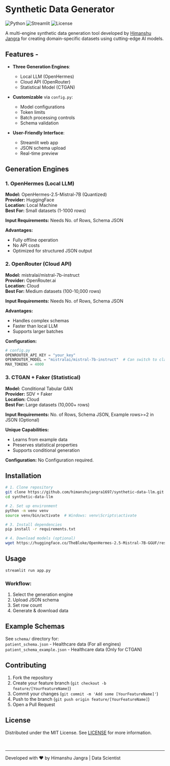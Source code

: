 # Synthetic Data Generator

![Python](https://img.shields.io/badge/Python-3.8+-blue.svg)
![Streamlit](https://img.shields.io/badge/Streamlit-1.28.0-FF4B4B.svg)
![License](https://img.shields.io/badge/License-MIT/Apache2.0-green.svg)

A multi-engine synthetic data generation tool developed by [Himanshu Jangra](https://github.com/himanshujangra1697) for creating domain-specific datasets using cutting-edge AI models.

## Features -

- **Three Generation Engines**:
  - Local LLM (OpenHermes)
  - Cloud API (OpenRouter)
  - Statistical Model (CTGAN)
  
- **Customizable** via `config.py`:
  - Model configurations
  - Token limits
  - Batch processing controls
  - Schema validation

- **User-Friendly Interface**:
  - Streamlit web app
  - JSON schema upload
  - Real-time preview

## Generation Engines

### 1. OpenHermes (Local LLM)
**Model:** OpenHermes-2.5-Mistral-7B (Quantized)<br>
**Provider:** HuggingFace<br>
**Location:** Local Machine<br>
**Best For:** Small datasets (1-1000 rows)<br>

**Input Requirements:** Needs No. of Rows, Schema JSON

**Advantages:**
- Fully offline operation
- No API costs
- Optimized for structured JSON output

### 2. OpenRouter (Cloud API)
**Model:** mistralai/mistral-7b-instruct<br>
**Provider:** OpenRouter.ai<br>
**Location:** Cloud<br>
**Best For:** Medium datasets (100-10,000 rows)<br>

**Input Requirements:** Needs No. of Rows, Schema JSON

**Advantages:**
- Handles complex schemas
- Faster than local LLM
- Supports larger batches

**Configuration:**
```python
# config.py
OPENROUTER_API_KEY = "your_key"
OPENROUTER_MODEL = "mistralai/mistral-7b-instruct"  # Can switch to claude-2, GPT-4, Llama2, etc.
MAX_TOKENS = 4000
```

### 3. CTGAN + Faker (Statistical)
**Model:** Conditional Tabular GAN<br>
**Provider:** SDV + Faker<br>
**Location:** Cloud<br>
**Best For:** Large datasets (10,000+ rows)<br>

**Input Requirements:** No. of Rows, Schema JSON, Example rows>=2 in JSON (Optional)

**Unique Capabilities:**
- Learns from example data
- Preserves statistical properties
- Supports conditional generation

**Configuration:**
No Configuration required.

## Installation

```bash
# 1. Clone repository
git clone https://github.com/himanshujangra1697/synthetic-data-llm.git
cd synthetic-data-llm

# 2. Set up environment
python -m venv venv
source venv/bin/activate  # Windows: venv\Scripts\activate

# 3. Install dependencies
pip install -r requirements.txt

# 4. Download models (optional)
wget https://huggingface.co/TheBloke/OpenHermes-2.5-Mistral-7B-GGUF/resolve/main/openhermes-2.5-mistral-7b.Q4_K_M.gguf -P models/
```

## Usage

```bash
streamlit run app.py
```

### Workflow:

1. Select the generation engine
2. Upload JSON schema
3. Set row count
4. Generate & download data

## Example Schemas

See `schema/` directory for:<br>
`patient_schema.json` - Healthcare data (For all engines)<br>
`patient_schema_example.json` - Healthcare data (Only for CTGAN)

## Contributing

1. Fork the repository
2. Create your feature branch (`git checkout -b feature/[YourFeatureName]`)
3. Commit your changes (`git commit -m 'Add some [YourFeatureName]'`)
4. Push to the branch (`git push origin feature/[YourFeatureName]`)
5. Open a Pull Request

## License

Distributed under the MIT License. See [LICENSE](LICENSE) for more information.<br><br><br>

---

Developed with ❤️ by Himanshu Jangra | Data Scientist

